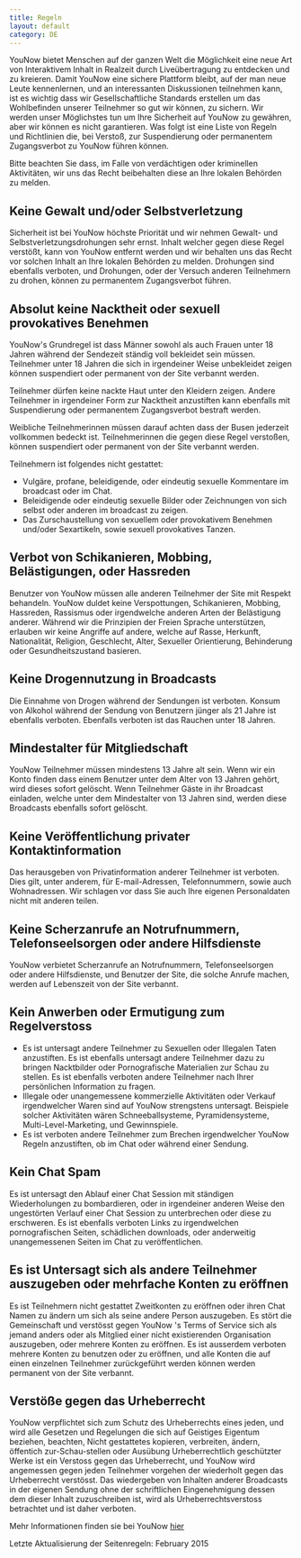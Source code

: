 ```yaml
---
title: Regeln
layout: default
category: DE
---
```

YouNow bietet Menschen auf der ganzen Welt die Möglichkeit eine neue Art von Interaktivem Inhalt in Realzeit durch Liveübertragung zu entdecken und zu kreieren. Damit YouNow eine sichere Plattform bleibt, auf der man neue Leute kennenlernen, und an interessanten Diskussionen teilnehmen kann, ist es wichtig dass wir Gesellschaftliche Standards erstellen um das Wohlbefinden unserer Teilnehmer so gut wir können, zu sichern. Wir werden unser Möglichstes tun um Ihre Sicherheit auf YouNow zu gewähren, aber wir können es nicht garantieren. Was folgt ist eine Liste von Regeln und Richtlinien die, bei Verstoß, zur Suspendierung oder permanentem Zugangsverbot zu YouNow führen können.

Bitte beachten Sie dass, im Falle von verdächtigen oder kriminellen Aktivitäten, wir uns das Recht beibehalten diese an Ihre lokalen Behörden zu melden.

## Keine Gewalt und/oder Selbstverletzung

Sicherheit ist bei YouNow höchste Priorität und wir nehmen Gewalt- und Selbstverletzungsdrohungen sehr ernst. Inhalt welcher gegen diese Regel verstößt, kann von YouNow entfernt werden und wir behalten uns das Recht vor solchen Inhalt an Ihre lokalen Behörden zu melden. Drohungen sind ebenfalls verboten, und Drohungen, oder der Versuch anderen Teilnehmern zu drohen, können zu permanentem Zugangsverbot führen.

## Absolut keine Nacktheit oder sexuell provokatives Benehmen

YouNow's Grundregel ist dass Männer sowohl als auch Frauen unter 18 Jahren während der Sendezeit ständig voll bekleidet sein müssen. Teilnehmer unter 18 Jahren die sich in irgendeiner Weise unbekleidet zeigen können suspendiert oder permanent von der Site verbannt werden.

Teilnehmer dürfen keine nackte Haut unter den Kleidern zeigen. Andere Teilnehmer in irgendeiner Form zur Nacktheit anzustiften kann ebenfalls mit Suspendierung oder permanentem Zugangsverbot bestraft werden.

Weibliche Teilnehmerinnen müssen darauf achten dass der Busen jederzeit vollkommen bedeckt ist. Teilnehmerinnen die gegen diese Regel verstoßen, können suspendiert oder permanent von der Site verbannt werden.

Teilnehmern ist folgendes nicht gestattet:

- Vulgäre, profane, beleidigende, oder eindeutig sexuelle Kommentare im broadcast oder im Chat.&nbsp;
- Beleidigende oder eindeutig sexuelle Bilder oder Zeichnungen von sich selbst oder anderen im broadcast zu zeigen.&nbsp;
- Das Zurschaustellung von sexuellem oder provokativem Benehmen und/oder Sexartikeln, sowie sexuell provokatives Tanzen.&nbsp;

## Verbot von Schikanieren, Mobbing, Belästigungen, oder Hassreden

Benutzer von YouNow müssen alle anderen Teilnehmer der Site mit Respekt behandeln. YouNow duldet keine Verspottungen, Schikanieren, Mobbing, Hassreden, Rassismus oder irgendwelche anderen Arten der Belästigung anderer. Während wir die Prinzipien der Freien Sprache unterstützen, erlauben wir keine Angriffe auf andere, welche auf Rasse, Herkunft, Nationalität, Religion, Geschlecht, Alter, Sexueller Orientierung, Behinderung oder Gesundheitszustand basieren.

## Keine Drogennutzung in Broadcasts

Die Einnahme von Drogen während der Sendungen ist verboten. Konsum von Alkohol während der Sendung von Benutzern jünger als 21 Jahre ist ebenfalls verboten. Ebenfalls verboten ist das Rauchen unter 18 Jahren.

## Mindestalter für Mitgliedschaft

YouNow Teilnehmer müssen mindestens 13 Jahre alt sein. Wenn wir ein Konto finden dass einem Benutzer unter dem Alter von 13 Jahren gehört, wird dieses sofort gelöscht. Wenn Teilnehmer Gäste in ihr Broadcast einladen, welche unter dem Mindestalter von 13 Jahren sind, werden diese Broadcasts ebenfalls sofort gelöscht.

## Keine Veröffentlichung privater Kontaktinformation

Das herausgeben von Privatinformation anderer Teilnehmer ist verboten. Dies gilt, unter anderem, für E-mail-Adressen, Telefonnummern, sowie auch Wohnadressen. Wir schlagen vor dass Sie auch Ihre eigenen Personaldaten nicht mit anderen teilen.

## Keine Scherzanrufe an Notrufnummern, Telefonseelsorgen oder andere Hilfsdienste

YouNow verbietet Scherzanrufe an Notrufnummern, Telefonseelsorgen oder andere Hilfsdienste, und Benutzer der Site, die solche Anrufe machen, werden auf Lebenszeit von der Site verbannt.

## Kein Anwerben oder Ermutigung zum Regelverstoss

- Es ist untersagt andere Teilnehmer zu Sexuellen oder Illegalen Taten anzustiften. Es ist ebenfalls untersagt andere Teilnehmer dazu zu bringen Nacktbilder oder Pornografische Materialien zur Schau zu stellen. Es ist ebenfalls verboten andere Teilnehmer nach Ihrer persönlichen Information zu fragen.&nbsp;
- Illegale oder unangemessene kommerzielle Aktivitäten oder Verkauf irgendwelcher Waren sind auf YouNow strengstens untersagt. Beispiele solcher Aktivitäten wären Schneeballsysteme, Pyramidensysteme, Multi-Level-Marketing, und Gewinnspiele.&nbsp;
- Es ist verboten andere Teilnehmer zum Brechen irgendwelcher YouNow Regeln anzustiften, ob im Chat oder während einer Sendung.&nbsp;

## Kein Chat Spam

Es ist untersagt den Ablauf einer Chat Session mit ständigen Wiederholungen zu bombardieren, oder in irgendeiner anderen Weise den ungestörten Verlauf einer Chat Session zu unterbrechen oder diese zu erschweren. Es ist ebenfalls verboten Links zu irgendwelchen pornografischen Seiten, schädlichen downloads, oder anderweitig unangemessenen Seiten im Chat zu veröffentlichen.

## Es ist Untersagt sich als andere Teilnehmer auszugeben oder mehrfache Konten zu eröffnen

Es ist Teilnehmern nicht gestattet Zweitkonten zu eröffnen oder ihren Chat Namen zu ändern um sich als seine andere Person auszugeben. Es stört die Gemeinschaft und verstösst gegen YouNow 's Terms of Service sich als jemand anders oder als Mitglied einer nicht existierenden Organisation auszugeben, oder mehrere Konten zu eröffnen. Es ist ausserdem verboten mehrere Konten zu benutzen oder zu eröffnen, und alle Konten die auf einen einzelnen Teilnehmer zurückgeführt werden können werden permanent von der Site verbannt.

## Verstöße gegen das Urheberrecht

YouNow verpflichtet sich zum Schutz des Urheberrechts eines jeden, und wird alle Gesetzen und Regelungen die sich auf Geistiges Eigentum beziehen, beachten, Nicht gestattetes kopieren, verbreiten, ändern, öffentich zur-Schau-stellen oder Ausübung Urheberrechtlich geschützter Werke ist ein Verstoss gegen das Urheberrecht, und YouNow wird angemessen gegen jeden Teilnehmer vorgehen der wiederholt gegen das Urheberrecht verstösst. Das wiedergeben von Inhalten anderer Broadcasts in der eigenen Sendung ohne der schriftlichen Eingenehmigung dessen dem dieser Inhalt zuzuschreiben ist, wird als Urheberrechtsverstoss betrachtet und ist daher verboten.

Mehr Informationen finden sie bei YouNow [hier](http://www.younow.com/policy/de/terms)

Letzte Aktualisierung der Seitenregeln: February 2015
